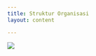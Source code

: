 ```yaml
---
title: Struktur Organisasi
layout: content

---
```

<img src="{{ site.base_url }}/assets/images/struktur_organisasi.png">